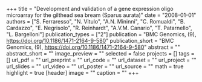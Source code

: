 +++
title = "Development and validation of a gene expression oligo microarray for the gilthead sea bream (Sparus aurata)"
date = "2008-01-01"
authors = ["S. Ferraresso", "N. Vitulo", "A.N. Mininni", "C. Romualdi", "B. Cardazzo", "E. Negrisolo", "R. Reinhardt", "A.V.M. Canario", "T. Patarnello", "L. Bargelloni"]
publication_types = ["2"]
publication = "BMC Genomics, (9), https://doi.org/10.1186/1471-2164-9-580"
publication_short = "BMC Genomics, (9), https://doi.org/10.1186/1471-2164-9-580"
abstract = ""
abstract_short = ""
image_preview = ""
selected = false
projects = []
tags = []
url_pdf = ""
url_preprint = ""
url_code = ""
url_dataset = ""
url_project = ""
url_slides = ""
url_video = ""
url_poster = ""
url_source = ""
math = true
highlight = true
[header]
image = ""
caption = ""
+++
